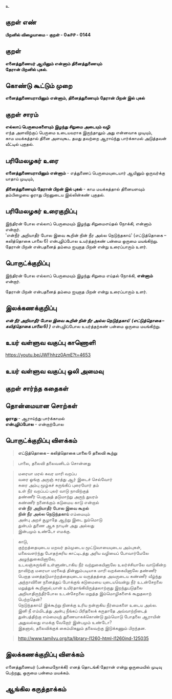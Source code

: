 உ

## குறள் எண் 

**பிறனில் விழையாமை - குறள் - 0க௪௪ - 0144**  

## குறள் 

**எனைத்துணையர் ஆயினும் என்னாம் தினைத்துணையும்  
தேரான் பிறனில் புகல்.** 

## கொண்டு கூட்டும் முறை

**எனைத்துணையராயினும் என்னாம், தினைத்துணையும் தேரான் பிறன் இல் புகல்**

## குறள் சாரம் 

**எல்லாப் பெருமைகளையும் இழந்து சிறுமை அடையும் வழி**  
எந்த அளவிற்குப் பெருமை உடையவராக இருந்தாலும் அது என்னவாக முடியும்,  
காம மயக்கத்தால் தினை அளவுகூட தமது தவற்றை ஆராய்ந்து பார்க்காமல் அடுத்தவன் வீட்டில் புகுதல்.  

## பரிமேலழகர் உரை

**எனைத்துணையராயினும் என்னாம்** - எத்துணைப் பெருமையுடையார் ஆயினும் ஒருவர்க்கு யாதாய் முடியும்,   

**தினைத்துணையும் தேரான் பிறன் இல் புகல்** - காம மயக்கத்தால் தினையளவும் தம்பிழையை ஓராது பிறனுடைய இல்லின்கண் புகுதல்.  

## பரிமேலழகர் உரைகுறிப்பு   

இந்திரன் போல எல்லாப் பெருமையும் இழந்து சிறுமைஎய்தல் நோக்கி, என்னாம் என்றார்.  
'என்நீர் அறியாதீர் போல இவை கூறின் நின் நீர அல்ல நெடுந்தகாய்' (எட்டுத்தொகை – கலித்தொகை பாலை 6) என்புழிப்போல உயர்த்தற்கண் பன்மை ஒருமை மயங்கிற்று.  
தேரான் பிறன் என்பதனைத் தம்மை ஐயுறாத பிறன் என்று உரைப்பாரும் உளர்.  

## பொருட்க்குறிப்பு 

இந்திரன் போல எல்லாப் பெருமையும் இழந்து சிறுமை எய்தல் நோக்கி, **என்னாம்** என்றார்.  

தேரான் பிறன் என்பதனைத் தம்மை ஐயுறாத பிறன் என்று உரைப்பாரும் உளர்.  

## இலக்கணக்குறிப்பு  

_**என் நீர் அறியாதீர் போல இவை கூறின் நின் நீர அல்ல நெடுந்தகாய்' (எட்டுத்தொகை – கலித்தொகை பாலை 6) )**_ என்புழிப்போல உயர்த்தற்கண் பன்மை ஒருமை மயங்கிற்று.  

## உயர் வள்ளுவ வகுப்பு காணொளி

https://youtu.be/JWFhhzz0AmE?t=4653

## உயர் வள்ளுவ வகுப்பு ஒலி அமைவு 

 
## குறள் சார்ந்த கதைகள் 


## தொன்மையான சொற்கள்

**ஓராது** - ஆராய்ந்து பார்க்காமல்  
**என்புழிப்போல** - என்றாற்போல 

## பொருட்க்குறிப்பு விளக்கம்

>**எட்டுத்தொகை – கலித்தொகை பாலை	 6 தலைவி கூற்று**  

>பாலை, தலைவி தலைவனிடம் சொன்னது  

>மரையா மரல் கவர மாரி வறப்ப  
>வரை ஓங்கு அருஞ் சுரத்து ஆர் இடைச் செல்வோர்  
>சுரை அம்பு மூழ்கச் சுருங்கிப் புரையோர் தம்  
>உள் நீர் வறப்பப் புலர் வாடு நாவிற்குத்  
>தண்ணீர் பெறாஅத் தடுமாற்று அருந் துயரம்  
>கண்ணீர் நனைக்கும் கடுமைய காடு என்றால்  
>**என் நீர் அறியாதீர் போல இவை கூறல்  
>நின் நீர அல்ல நெடுந்தகாய்** எம்மையும்  
>அன்பு அறச் சூழாதே ஆற்று இடை நும்மொடு  
>துன்பம் துணை ஆக நாடின் அது அல்லது  
>இன்பமும் உண்டோ எமக்கு.

>காடு,  
>குற்றத்தையுடைய மறவர் தம்முடைய மூட்டுவாயையுடைய அம்புகள், மலைவளர்ந்து போதற்கரிய காட்டிடத்து அரிய வழியைப் போவார்மேலே அழுந்துகையினாலே,  
>உடலஞ்சுருங்கி உள்ளுண்டாகிய நீர் வற்றுகையினாலே உலர்ச்சியாலே வாடுகின்ற நாவிற்கு மரையா மரலைத் தின்னும்படியாக மாரி வறக்கையினாலே தண்ணீர் பெறாத மனத்தடுமாற்றத்தையுடைய வருத்தத்தை அவருடைய கண்ணீர் வீழ்ந்து அந்நாவினை நனைத்துப் போக்குங் கடுமையை யுடையவென்று நீர் உடன்சேறலை மறுத்துக் கூறினால்,யான் உயிர்தாங்கியிருத்தலாற்றாது இறந்துபடுதலை அறியாதிருந்தீர்போல உடன்சேறலை மறுத்த இம்மொழிகளைக் கூறுதலாற் பெற்றதென்?  
>நெடுந்தகாய்! இக்கூற்று நினக்கு உரிய நன்றாகிய நீர்மைகளை உடைய அல்ல. இனி நீ எம்மிடத்து அன்பு நீங்கப் பிரிதலைக் கருதாதே 
அவ்வாற்றிடைத் துன்பத்திற்கு எம்மையுந் துணையாகக்கொண்டு நும்மொடு போதலை ஆராயின் அதுவல்லது எமக்கு வேறோர்
இன்பமும் உண்டோ?   
>இதனால், தலைவிக்குக் கைம்மிகலும் தலைவற்கு இடுக்கணும் பிறந்தன.

>http://www.tamilvu.org/ta/library-l1260-html-l1260ind-125035

## இலக்கணக்குறிப்பு விளக்கம்

எனைத்துணையர் (பன்மைநோக்கி) எனத் தொடங்கி தேரான் என்று ஒருமையில் முடிவு பெற்றது, ஒருமை பன்மை மயக்கம். 

## ஆங்கில கருத்தாக்கம் 


